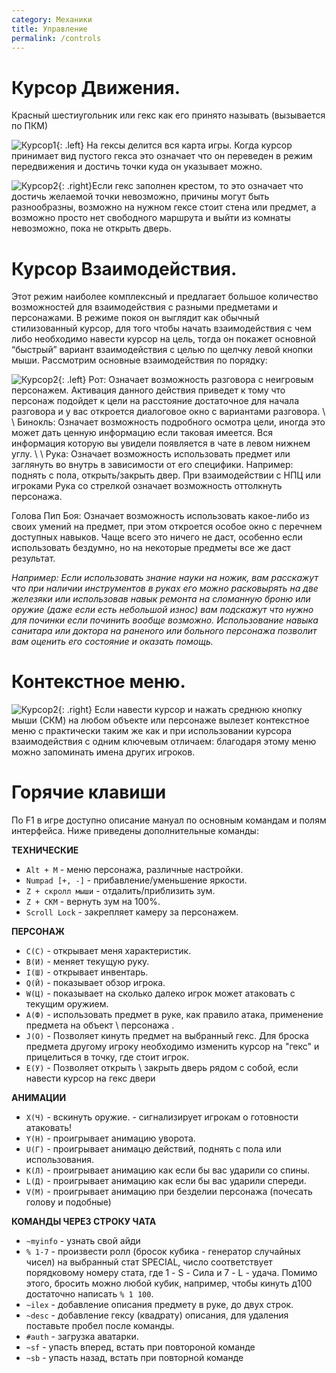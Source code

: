 ```yaml
---
category: Механики
title: Управление
permalink: /controls
---
```


# Курсор Движения. 

Красный шестиугольник или гекс как его принято называть (вызывается по ПКМ)

![Курсор1](https://snag.gy/wStPfR.jpg){: .left} На гексы делится вся карта игры. Когда курсор принимает вид пустого гекса это означает что он переведен в режим передвижения и достичь точки куда он указывает можно.  

![Курсор2](https://snag.gy/jrxvmI.jpg){: .right}Если гекс заполнен крестом, то это означает что достичь желаемой точки невозможно, причины могут быть разнообразны, возможно на нужном гексе стоит стена или предмет, а возможно просто нет свободного маршрута и выйти из комнаты невозможно, пока не открыть дверь.

# Курсор Взаимодействия.

Этот режим наиболее комплексный и предлагает большое количество возможностей для взаимодействия с разными предметами и персонажами. В режиме покоя он выглядит как обычный стилизованный курсор, для того чтобы начать взаимодействия с чем либо необходимо навести курсор на цель, тогда он покажет основной “быстрый” вариант взаимодействия с целью по щелчку левой кнопки мыши. 
Рассмотрим основные взаимодействия по порядку:

 ![Курсор2](https://snag.gy/DO7YiU.jpg){: .left} Рот: Означает возможность разговора с неигровым персонажем. Активация данного действия приведет к тому что персонаж подойдет к цели на расстояние достаточное для начала разговора и у вас откроется диалоговое окно с вариантами разговора. \\
\\
Бинокль: Означает возможность подробного осмотра цели, иногда это может дать ценную информацию если таковая имеется. Вся информация которую вы увидели появляется в чате в левом нижнем углу. \\
\\
Рука: Означает возможность использовать предмет или заглянуть во внутрь в зависимости от его специфики. Например: поднять с пола, открыть/закрыть двер. При взаимодействии с НПЦ или игроками Рука со стрелкой означает возможность оттолкнуть персонажа.

Голова Пип Боя: Означает возможность использовать какое-либо из своих умений на предмет, при этом откроется особое окно с перечнем доступных навыков. Чаще всего это ничего не даст, особенно если использовать бездумно, но на некоторые предметы все же даст результат. 
  
*Например: Если использовать знание науки на ножик, вам расскажут что при наличии инструментов в руках его можно расковырять на две железяки или использовав навык ремонта на сломанную броню или оружие (даже если есть небольшой износ) вам подскажут что нужно для починки если починить вообще возможно. Использование навыка санитара или доктора на раненого или больного персонажа позволит вам оценить его состояние и оказать помощь.*

# Контекстное меню.

 ![Курсор2](https://snag.gy/wkvtih.jpg){: .right} Если навести курсор и нажать среднюю кнопку мыши (СКМ) на любом объекте или персонаже вылезет контекстное меню с практически таким же как и при использовании курсора взаимодействия с одним ключевым отличаем: благодаря этому меню можно запоминать имена других игроков.

# Горячие клавиши

По F1 в игре доступно описание мануал по основным командам и полям интерфейса. Ниже приведены дополнительные команды:

**ТЕХНИЧЕСКИЕ**
- `Alt + M` - меню персонажа, различные настройки.
- `Numpad [+, -]` - прибавление/уменьшение яркости.
- `Z + скролл мыши` - отдалить/приблизить зум.
- `Z + СКМ` - вернуть зум на 100%.
- `Scroll Lock` - закрепляет камеру за персонажем.

**ПЕРСОНАЖ**
- `С(C)` - открывает меня характеристик.
- `B(И)` - меняет текущую руку.
- `I(Ш)` - открывает инвентарь.
- `Q(Й)` - показывает обзор игрока.
- `W(Ц)` - показывает на сколько далеко игрок может атаковать с текущим оружием.
- `A(Ф)` - использовать предмет в руке, как правило атака, применение предмета на объект \ персонажа .
- `J(О)`  - Позволяет кинуть предмет на выбранный гекс. Для броска предмета другому игроку необходимо изменить курсор на "гекс" и прицелиться в точку, где стоит игрок.
- `E(У)`  - Позволяет открыть \ закрыть дверь рядом с собой, если навести курсор на гекс двери

**АНИМАЦИИ**
- `X(Ч)` - вскинуть оружие. - сигнализирует игрокам о готовности атаковать!
- `Y(Н)` - проигрывает анимацию уворота.
- `U(Г)` - проигрывает анимацю действий, поднять с пола или использования.
- `K(Л)` - проигрывает анимацию как если бы вас ударили со спины.
- `L(Д)` - проигрывает анимацию как если бы вас ударили спереди.
- `V(М)` - проигрывает анимацию при безделии персонажа (почесать голову и подобные)

**КОМАНДЫ ЧЕРЕЗ СТРОКУ ЧАТА**
- `~myinfo` - узнать свой айди
- `% 1-7` - произвести ролл (бросок кубика - генератор случайных чисел) на выбранный стат SPECIAL, число соответствует порядковому номеру стата, где 1 - S - Сила и 7 - L - удача. Помимо этого, бросить можно любой кубик, например, чтобы кинуть д100 достаточно написать `% 1 100`.
- `~ilex` - добавление описания предмету в руке, до двух строк.
- `~desc` - добавление гексу (квадрату) описания, для удаления поставьте пробел после команды.
- `#auth` - загрузка аватарки.
- `~sf` - упасть вперед, встать при повтороной команде
- `~sb` - упасть назад, встать при повторной команде

